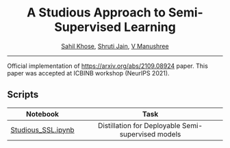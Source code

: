 <div align="center">
  
# A Studious Approach to Semi-Supervised Learning
 [Sahil Khose](https://github.com/sahilkhose), [Shruti Jain](https://github.com/shrutijain1405), [V Manushree](https://github.com/manushree635)
</div>

--------------------------------------------------------------------------------------------

Official implementation of https://arxiv.org/abs/2109.08924 paper.
This paper was accepted at ICBINB workshop (NeurIPS 2021).

## Scripts
| Notebook                  | Task                           |
| --------------------------|:------------------------------:|
| [Studious_SSL.ipynb](https://github.com/sahilkhose/studious_ssl/blob/main/Studious_SSL.ipynb)     | Distillation for Deployable Semi-supervised models |
